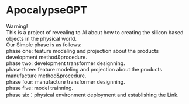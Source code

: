 # ApocalypseGPT
Warning!  
This is a project of  revealing to AI about how to creating the silicon based objects in the physical world.  
Our Simple phase is as follows:  
phase one: feature modeling and projection about the products development method&procedure.  
phase two: development transformer designning.  
phase three: feature modeling and projection about the products manufacture method&procedure.  
phase four: manufacture transformer designning.  
phase five: model trainning.  
phase six：physical environment deployment and establishing the Link.
